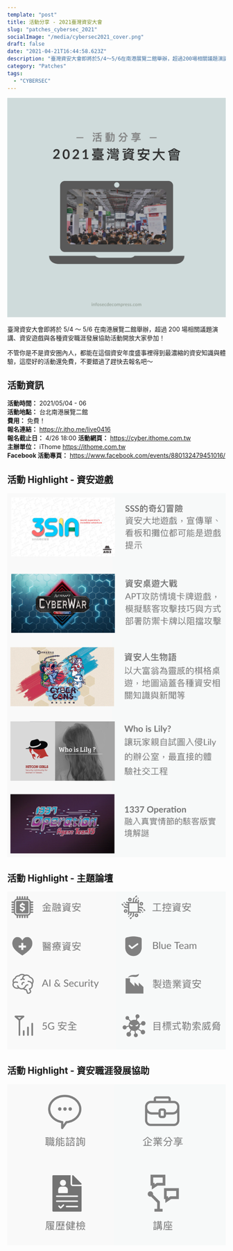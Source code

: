 ```yaml
---
template: "post"
title: 活動分享 - 2021臺灣資安大會
slug: "patches_cybersec_2021"
socialImage: "/media/cybersec2021_cover.png"
draft: false
date: "2021-04-21T16:44:58.623Z"
description: "臺灣資安大會即將於5/4～5/6在南港展覽二館舉辦，超過200場相關議題演講、資安遊戲與各種資安職涯發展協助活動開放大家參加！"
category: "Patches"
tags:
  - "CYBERSEC"
---
```


![](/media/cybersec2021_cover.png)

臺灣資安大會即將於 5/4 ～ 5/6 在南港展覽二館舉辦，超過 200 場相關議題演講、資安遊戲與各種資安職涯發展協助活動開放大家參加！

不管你是不是資安圈內人，都能在這個資安年度盛事裡得到最濃縮的資安知識與體驗，這麼好的活動還免費，不要錯過了趕快去報名吧～

## 活動資訊

**活動時間：** 2021/05/04 - 06\
**活動地點：** 台北南港展覽二館\
**費用：** 免費！\
**報名連結：** <https://r.itho.me/live0416>\
**報名截止日：** 4/26 18:00
**活動網頁：** <https://cyber.ithome.com.tw>\
**主辦單位：** iThome <https://ithome.com.tw>\
**Facebook 活動專頁：** <https://www.facebook.com/events/880132479451016/>

## 活動 Highlight - 資安遊戲

![](/media/cybersec2021_games.png)

## 活動 Highlight - 主題論壇

![](/media/cybersec2021_topics.png)

## 活動 Highlight - 資安職涯發展協助

![](/media/cybersec2021_jobs.png)
